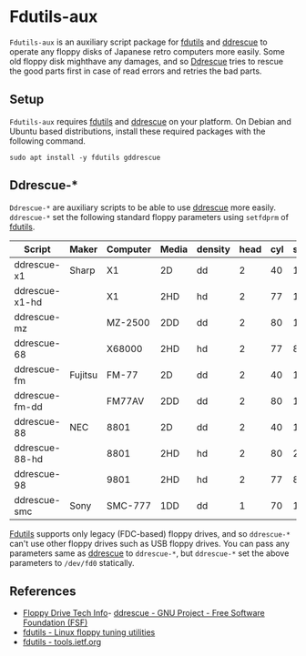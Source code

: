 # Fdutils-aux

`Fdutils-aux` is an auxiliary script package for [fdutils](https://fdutils.linux.lu/) and [ddrescue](http://www.gnu.org/software/ddrescue/ddrescue.html) to operate any floppy disks of Japanese retro computers more easily. Some old floppy disk mighthave any damages, and so [Ddrescue](http://www.gnu.org/software/ddrescue/ddrescue.html) tries to rescue the good parts first in case of read errors and retries the bad parts.

## Setup

`Fdutils-aux` requires [fdutils](https://fdutils.linux.lu/) and [ddrescue](http://www.gnu.org/software/ddrescue/ddrescue.html) on your platform. On Debian and Ubuntu based distributions, install these required packages with the following command.

```
sudo apt install -y fdutils gddrescue
```

## Ddrescue-*

`Ddrescue-*` are auxiliary scripts to be able to use [ddrescue](http://www.gnu.org/software/ddrescue/ddrescue.html) more easily. `ddrescue-*` set the following standard floppy parameters using `setfdprm` of [fdutils](https://fdutils.linux.lu/).

|Script        |Maker  |Computer|Media|density|head|cyl|sect|ssize|stretch|
|--------------|-------|--------|-----|-------|----|---|----|-----|-------|
|ddrescue-x1   |Sharp  |X1      |2D   |dd     |2   |40 |16  |256  |-      |
|ddrescue-x1-hd|       |X1      |2HD  |hd     |2   |77 |16  |256  |-      |
|ddrescue-mz   |       |MZ-2500 |2DD  |dd     |2   |80 |16  |256  |-      |
|ddrescue-68   |       |X68000  |2HD  |hd     |2   |77 |8   |1024 |-      |
|ddrescue-fm   |Fujitsu|FM-77   |2D   |dd     |2   |40 |16  |256  |1      |
|ddrescue-fm-dd|       |FM77AV  |2DD  |dd     |2   |80 |16  |256  |-      |
|ddrescue-88   |NEC    |8801    |2D   |dd     |2   |40 |16  |256  |-      |
|ddrescue-88-hd|       |8801    |2HD  |hd     |2   |80 |26  |256  |-      |
|ddrescue-98   |       |9801    |2HD  |hd     |2   |77 |8   |1024 |-      |
|ddrescue-smc  |Sony   |SMC-777 |1DD  |dd     |1   |70 |16  |256  |-      |

[Fdutils](https://fdutils.linux.lu/) supports only legacy (FDC-based) floppy drives, and so `ddrescue-*` can't use other floppy drives such as USB floppy drives.
You can pass any parameters same as [ddrescue](http://www.gnu.org/software/ddrescue/ddrescue.html) to `ddrescue-*`, but `ddrescue-*` set the above parameters to `/dev/fd0` statically.

## References

- [Floppy Drive Tech Info](http://www.retrotechnology.com/herbs_stuff/drive.html)- [ddrescue - GNU Project - Free Software Foundation (FSF)](http://www.gnu.org/software/ddrescue/ddrescue.html)
- [fdutils - Linux floppy tuning utilities](https://fdutils.linux.lu/)
- [fdutils - tools.ietf.org](https://tools.ietf.org/doc/fdutils/Fdutils.html)
